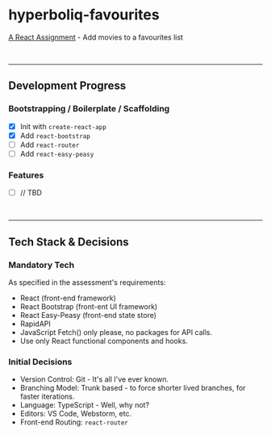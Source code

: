 # hyperboliq-favourites
[A React Assignment](https://www.notion.so/React-assignment-spec-f291779fd1884f14b974acaec8c43346) - Add movies to a favourites list


<br><hr>
## Development Progress

### Bootstrapping / Boilerplate / Scaffolding
  - [x] Init with `create-react-app`
  - [x] Add `react-bootstrap`
  - [ ] Add `react-router`
  - [ ] Add `react-easy-peasy`

### Features
  - [ ] // TBD
  

<br><hr>
## Tech Stack & Decisions

### Mandatory Tech
As specified in the assessment's requirements:
  - React (front-end framework)
  - React Bootstrap (front-ent UI framework)
  - React Easy-Peasy (front-end state store)
  - RapidAPI
  - JavaScript Fetch() only please, no packages for API calls.
  - Use only React functional components and hooks.

### Initial Decisions
  - Version Control: Git - It's all I've ever known.
  - Branching Model: Trunk based - to force shorter lived branches, for faster iterations.
  - Language: TypeScript - Well, why not?
  - Editors: VS Code, Webstorm, etc.
  - Front-end Routing: `react-router`